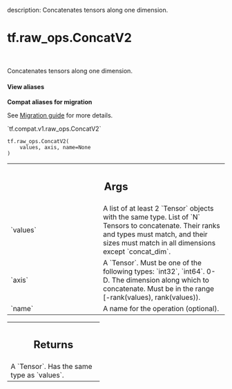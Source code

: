 description: Concatenates tensors along one dimension.

<div itemscope itemtype="http://developers.google.com/ReferenceObject">
<meta itemprop="name" content="tf.raw_ops.ConcatV2" />
<meta itemprop="path" content="Stable" />
</div>

# tf.raw_ops.ConcatV2

<!-- Insert buttons and diff -->

<table class="tfo-notebook-buttons tfo-api nocontent" align="left">

</table>



Concatenates tensors along one dimension.

<section class="expandable">
  <h4 class="showalways">View aliases</h4>
  <p>
<b>Compat aliases for migration</b>
<p>See
<a href="https://www.tensorflow.org/guide/migrate">Migration guide</a> for
more details.</p>
<p>`tf.compat.v1.raw_ops.ConcatV2`</p>
</p>
</section>

<pre class="devsite-click-to-copy prettyprint lang-py tfo-signature-link">
<code>tf.raw_ops.ConcatV2(
    values, axis, name=None
)
</code></pre>



<!-- Placeholder for "Used in" -->


<!-- Tabular view -->
 <table class="responsive fixed orange">
<colgroup><col width="214px"><col></colgroup>
<tr><th colspan="2"><h2 class="add-link">Args</h2></th></tr>

<tr>
<td>
`values`
</td>
<td>
A list of at least 2 `Tensor` objects with the same type.
List of `N` Tensors to concatenate. Their ranks and types must match,
and their sizes must match in all dimensions except `concat_dim`.
</td>
</tr><tr>
<td>
`axis`
</td>
<td>
A `Tensor`. Must be one of the following types: `int32`, `int64`.
0-D.  The dimension along which to concatenate.  Must be in the
range [-rank(values), rank(values)).
</td>
</tr><tr>
<td>
`name`
</td>
<td>
A name for the operation (optional).
</td>
</tr>
</table>



<!-- Tabular view -->
 <table class="responsive fixed orange">
<colgroup><col width="214px"><col></colgroup>
<tr><th colspan="2"><h2 class="add-link">Returns</h2></th></tr>
<tr class="alt">
<td colspan="2">
A `Tensor`. Has the same type as `values`.
</td>
</tr>

</table>

